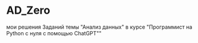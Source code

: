 # AD_Zero
мои решения Заданий темы "Анализ данных" в курсе "Программист на Python с нуля с помощью ChatGPT""

